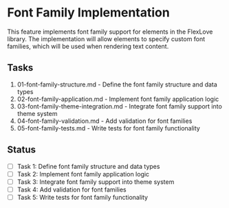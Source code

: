 # Font Family Implementation

This feature implements font family support for elements in the FlexLove library. The implementation will allow elements to specify custom font families, which will be used when rendering text content.

## Tasks

1. 01-font-family-structure.md - Define the font family structure and data types
2. 02-font-family-application.md - Implement font family application logic 
3. 03-font-family-theme-integration.md - Integrate font family support into theme system
4. 04-font-family-validation.md - Add validation for font families
5. 05-font-family-tests.md - Write tests for font family functionality

## Status

- [ ] Task 1: Define font family structure and data types
- [ ] Task 2: Implement font family application logic
- [ ] Task 3: Integrate font family support into theme system
- [ ] Task 4: Add validation for font families
- [ ] Task 5: Write tests for font family functionality

